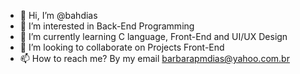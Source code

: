 - 👋 Hi, I’m @bahdias
- 👀 I’m interested in Back-End Programming
- 🌱 I’m currently learning C language, Front-End and UI/UX Design
- 💞️ I’m looking to collaborate on Projects Front-End
- 📫 How to reach me? By my email barbarapmdias@yahoo.com.br

<!---
bahdias/bahdias is a ✨ special ✨ repository because its `README.md` (this file) appears on your GitHub profile.
You can click the Preview link to take a look at your changes.
--->
